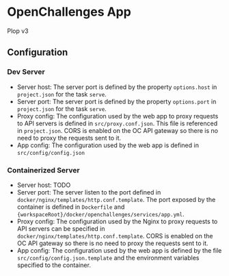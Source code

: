 # OpenChallenges App

Plop v3

## Configuration

### Dev Server

- Server host: The server port is defined by the property `options.host` in `project.json` for the
  task `serve`.
- Server port: The server port is defined by the property `options.port` in `project.json` for the
  task `serve`.
- Proxy config: The configuration used by the web app to proxy requests to API servers is defined in
  `src/proxy.conf.json`. This file is referenced in `project.json`. CORS is enabled on the OC API
  gateway so there is no need to proxy the requests sent to it.
- App config: The configuration used by the web app is defined in `src/config/config.json`

### Containerized Server

- Server host: TODO
- Server port: The server listen to the port defined in `docker/nginx/templates/http.conf.template`.
  The port exposed by the container is defined in `Dockerfile` and
  `{workspaceRoot}/docker/openchallenges/services/app.yml`.
- Proxy config: The configuration used by the Nginx to proxy requests to API servers can be
  specified in `docker/nginx/templates/http.conf.template`. CORS is enabled on the OC API gateway so
  there is no need to proxy the requests sent to it.
- App config: The configuration used by the web app is defined by the file
  `src/config/config.json.template` and the environment variables specified to the container.
